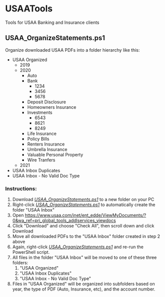 # USAATools
Tools for USAA Banking and Insurance clients

## USAA_OrganizeStatements.ps1

Organize downloaded USAA PDFs into a folder hierarchy like this:

* USAA Organized
   * 2019
   * 2020
      * Auto
      * Bank
         * 1234
         * 3456
         * 5678
      * Deposit Disclosure
      * Homeowners Insurance
      * Investments
         * 6543
         * 8621
         * 8249 
      * Life Insurance
      * Policy Bills
      * Renters Insurance
      * Umbrella Insurance
      * Valuable Personal Property
      * Wire Tranfers
   * 2021
* USAA Inbox Duplicates
* USAA Inbox - No Valid Doc Type

### Instructions:
1. Download *[USAA_OrganizeStatements.ps1](https://github.com/Howjadoo/USAATools/blob/main/USAA_OrganizeStatements.ps1)* to a new folder on your PC
1. Right-click *[USAA_OrganizeStatements.ps1](https://github.com/Howjadoo/USAATools/blob/main/USAA_OrganizeStatements.ps1)* to automatically create the folder "USAA Inbox"
1. Open https://www.usaa.com/inet/ent_edde/ViewMyDocuments/?0&wa_ref=pri_global_tools_addlservices_viewdocs
1. Click "Download" and choose "Check All", then scroll down and click Download
1. Move all downloaded PDFs to the "USAA Inbox" folder created in step 2 above
1. Again, right-click *[USAA_OrganizeStatements.ps1](https://github.com/Howjadoo/USAATools/blob/main/USAA_OrganizeStatements.ps1)* and re-run the PowerShell script.
1. All files in the folder "USAA Inbox" will be moved to one of these three folders:
   1. "USAA Organized"
   2. "USAA Inbox Duplicates"
   3. "USAA Inbox - No Valid Doc Type"
1. Files in "USAA Organized" will be organized into subfolders based on year, the type of PDF (Auto, Insurance, etc), and the account number.
